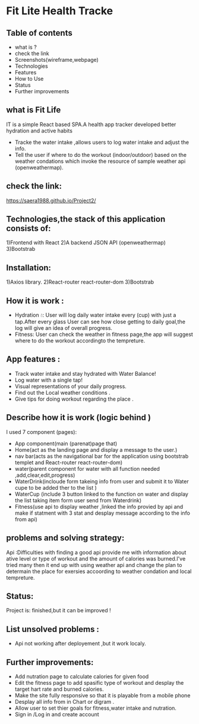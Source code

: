 # Fit Lite Health Tracke

## Table of contents

* what is ?
* check the link
* Screenshots(wireframe,webpage)
* Technologies
* Features
* How to Use
* Status
* Further improvements


## what is Fit Life
IT is a simple React based SPA.A health app tracker developed better hydration and active habits 
* Tracke the water intake ,allows users to log water intake and adjust  the info.
* Tell the user if where to do the workout (indoor/outdoor) based on the weather condations which invoke the resource of sample weather api (openweathermap). 


## check the link:
https://saera1988.github.io/Project2/


## Technologies,the stack of this application consists of:
1)Frontend with React
2)A backend JSON API (openweathermap)
3)Bootstrab



## Installation:
1)Axios library.
2)React-router react-router-dom
3)Bootstrab


## How it is work :
* Hydration 💧: User will log  daily water intake every (cup) with just a tap.After every glass User can see how close  getting to daily goal,the log will give an idea of overall progress.
* Fitness: User can check the weather in fitness page,the app will suggest where to do the  workout accordingto the tempreture.

## App features :

* Track water intake and stay hydrated with Water Balance! 
* Log water with a single tap!
* Visual representations of your daily progress.
* Find out the Local weather conditions .
* Give tips for doing workout regarding the place .

## Describe how it is work (logic behind )

I used 7 component (pages):
* App component(main (parenat)page that)
* Home(act as the landing page and display a message to the user.)
* nav bar(acts as the navigational bar for the application using bootstrab templet and React-router react-router-dom)
* water(parent component for water with all function needed ,add,clear,edit,progress)
* WaterDrink(incloude form takeing info from user and submit it to Water cupe to be added ther  to the list )
* WaterCup (include 3 button linked to the function on water and display the list taking item form user send from Waterdrink)
* Fitness(use api to display weather ,linked the info provied by api and make if statment with 3 stat and desplay message according to the info from api)
 
 ## problems and solving strategy:
Api :Difficulties with finding a good api provide me with information about ative level or type of workout and the amount of calories was burned.I've tried many then it end up with using weather api and change the plan to determain the place for exersies accoording to weather condation and local tempreture.

## Status:
Project is:  finished,but it can be improved !

## List unsolved problems :
* Api not working after deployement ,but it work localy.


## Further improvements:
* Add nutration page to calculate calories for given food
* Edit the fitness page to add spasific type of workout and desplay the target hart rate and burned calories. 
* Make the site fully responsive so that it is playable from a mobile phone
* Desplay all info from  in Chart or digram .
* Allow user to set thier goals for fitness,water intake and nutration.
* Sign in /Log in and create account 

